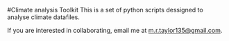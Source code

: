 #Climate analysis Toolkit
This is a set of python scripts dessigned to analyse climate datafiles.

If you are interested in collaborating, email me at m.r.taylor135@gmail.com. 
 
